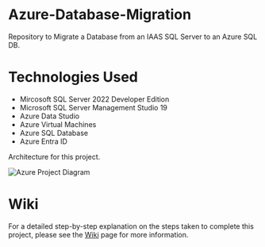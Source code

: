 # Azure-Database-Migration

Repository to Migrate a Database from an IAAS SQL Server to an Azure SQL DB.

# Technologies Used

* Mircosoft SQL Server 2022 Developer Edition
* Microsoft SQL Server Management Studio 19
* Azure Data Studio
* Azure Virtual Machines
* Azure SQL Database
* Azure Entra ID

Architecture for this project.

![Azure Project Diagram](https://github.com/Jude-Everitt/Azure-Database-Migration/assets/147021206/8e85fe24-3338-4ce2-8f5c-e1a582d7a8a4)

# Wiki

For a detailed step-by-step explanation on the steps taken to complete this project, please see the [Wiki](https://github.com/Jude-Everitt/Azure-Database-Migration/wiki) page for more information. 
